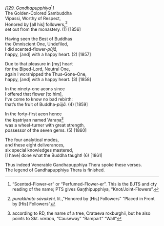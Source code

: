*\[129. Gandhapupphiya*[^1]*\]*  
The Golden-Colored Sambuddha  
Vipassi, Worthy of Respect,  
Honored by \[all his\] followers,[^2]  
set out from the monastery. (1) \[1856\]

Having seen the Best of Buddhas  
the Omniscient One, Undefiled,  
I did scented-flower-*pūjā,*  
happy, \[and\] with a happy heart. (2) \[1857\]

Due to that pleasure in \[my\] heart  
for the Biped-Lord, Neutral One,  
again I worshipped the Thus-Gone-One,  
happy, \[and\] with a happy heart. (3) \[1858\]

In the ninety-one aeons since  
I offered that flower \[to him\],  
I’ve come to know no bad rebirth:  
that’s the fruit of Buddha-*pūjā.* (4) \[1859\]

In the forty-first aeon hence  
the kṣatriyan named Varaṇa[^3]  
was a wheel-turner with great strength,  
possessor of the seven gems. (5) \[1860\]

The four analytical modes,  
and these eight deliverances,  
six special knowledges mastered,  
\[I have\] done what the Buddha taught! (6) \[1861\]

Thus indeed Venerable Gandhapupphiya Thera spoke these verses.  
The legend of Gandhapupphiya Thera is finished.  
[^1]: “Scented-Flower-er” or “Perfumed-Flower-er”. This is the BJTS and
    cty reading of the name; PTS gives Gaṇṭhipupphiya,
    “Knot/Joint-Flowers”.  
[^2]: *purakkhato sāvakehi,* lit.,”Honored by \[His\] Followers” “Placed
    in Front by \[His\] Followers”  
[^3]: according to RD, the name of a tree, Crataeva roxburghii, but he
    also points to Skt. *varaṇa,* “Causeway” “Rampart” “Wall”
